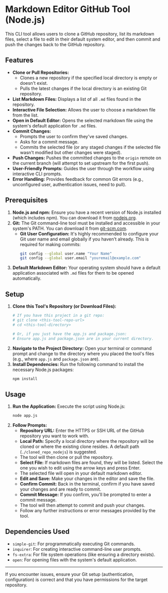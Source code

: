 # Markdown Editor GitHub Tool (Node.js)

This CLI tool allows users to clone a GitHub repository, list its markdown files, select a file to edit in their default system editor, and then commit and push the changes back to the GitHub repository.

## Features

-   **Clone or Pull Repositories:**
    -   Clones a new repository if the specified local directory is empty or doesn't exist.
    -   Pulls the latest changes if the local directory is an existing Git repository.
-   **List Markdown Files:** Displays a list of all `.md` files found in the repository.
-   **Interactive File Selection:** Allows the user to choose a markdown file from the list.
-   **Open in Default Editor:** Opens the selected markdown file using the system's default application for `.md` files.
-   **Commit Changes:**
    -   Prompts the user to confirm they've saved changes.
    -   Asks for a commit message.
    -   Commits the selected file (or any staged changes if the selected file wasn't modified but other changes were staged).
-   **Push Changes:** Pushes the committed changes to the `origin` remote on the current branch (will attempt to set upstream for the first push).
-   **User-Friendly Prompts:** Guides the user through the workflow using interactive CLI prompts.
-   **Error Handling:** Provides feedback for common Git errors (e.g., unconfigured user, authentication issues, need to pull).

## Prerequisites

1.  **Node.js and npm:** Ensure you have a recent version of Node.js installed (which includes npm). You can download it from [nodejs.org](https://nodejs.org/).
2.  **Git:** The Git command-line tool must be installed and accessible in your system's PATH. You can download it from [git-scm.com](https://git-scm.com/).
    *   **Git User Configuration:** It's highly recommended to configure your Git user name and email globally if you haven't already. This is required for making commits:
        ```bash
        git config --global user.name "Your Name"
        git config --global user.email "youremail@example.com"
        ```
3.  **Default Markdown Editor:** Your operating system should have a default application associated with `.md` files for them to be opened automatically.

## Setup

1.  **Clone this Tool's Repository (or Download Files):**
    ```bash
    # If you have this project in a git repo:
    # git clone <this-tool-repo-url>
    # cd <this-tool-directory>

    # Or, if you just have the app.js and package.json:
    # Ensure app.js and package.json are in your current directory.
    ```
2.  **Navigate to the Project Directory:**
    Open your terminal or command prompt and change to the directory where you placed the tool's files (e.g., where `app.js` and `package.json` are).
3.  **Install Dependencies:**
    Run the following command to install the necessary Node.js packages:
    ```bash
    npm install
    ```

## Usage

1.  **Run the Application:**
    Execute the script using Node.js:
    ```bash
    node app.js
    ```
2.  **Follow Prompts:**
    *   **Repository URL:** Enter the HTTPS or SSH URL of the GitHub repository you want to work with.
    *   **Local Path:** Specify a local directory where the repository will be cloned or where the existing clone resides. A default path (`./cloned_repo_nodejs`) is suggested.
    *   The tool will then clone or pull the repository.
    *   **Select File:** If markdown files are found, they will be listed. Select the one you wish to edit using the arrow keys and press Enter.
    *   The selected file will open in your default markdown editor.
    *   **Edit and Save:** Make your changes in the editor and save the file.
    *   **Confirm Commit:** Back in the terminal, confirm if you have saved your changes and are ready to commit.
    *   **Commit Message:** If you confirm, you'll be prompted to enter a commit message.
    *   The tool will then attempt to commit and push your changes.
    *   Follow any further instructions or error messages provided by the tool.

## Dependencies Used

-   `simple-git`: For programmatically executing Git commands.
-   `inquirer`: For creating interactive command-line user prompts.
-   `fs-extra`: For file system operations (like ensuring a directory exists).
-   `open`: For opening files with the system's default application.

---

If you encounter issues, ensure your Git setup (authentication, configuration) is correct and that you have permissions for the target repository.
